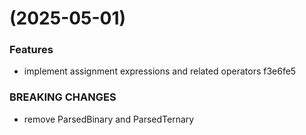#  (2025-05-01)


### Features

* implement assignment expressions and related operators f3e6fe5


### BREAKING CHANGES

* remove ParsedBinary and ParsedTernary



